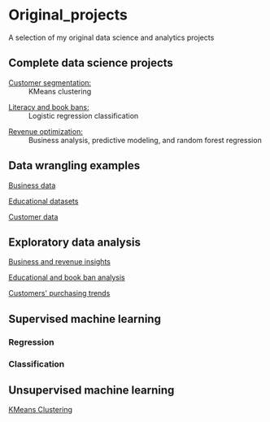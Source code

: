 # Original_projects
A selection of my original data science and analytics projects

## Complete data science projects 
[Customer segmentation:](./capstone)     
       &nbsp; &nbsp; &nbsp; &nbsp; &nbsp;    KMeans clustering   
       
[Literacy and book bans:](./literacy_project)    
       &nbsp; &nbsp; &nbsp; &nbsp; &nbsp;    Logistic regression classification

[Revenue optimization:](./revenue_analysis)    
       &nbsp; &nbsp; &nbsp; &nbsp; &nbsp;    Business analysis, predictive modeling, and random forest regression

## Data wrangling examples
[Business data](./revenue_analysis/02_data_wrangling.ipynb)    
     
[Educational datasets](./literacy_project/pt_2-cleaning_and_pt_3-eda.ipynb)   
     
[Customer data](./capstone/clustering/2_data_wrangling_3_eda.ipynb)
     
## Exploratory data analysis

[Business and revenue insights](./revenue_analysis/02_data_wrangling.ipynb)    
     
[Educational and book ban analysis](./literacy_project/pt_2-cleaning_and_pt_3-eda.ipynb)   
     
[Customers' purchasing trends](./capstone/clustering/2_data_wrangling_3_eda.ipynb)

## Supervised machine learning 

### Regression

### Classification

## Unsupervised machine learning
    
[KMeans Clustering](./capstone/clustering/4_preprocess_train_5_modeling.ipynb)
